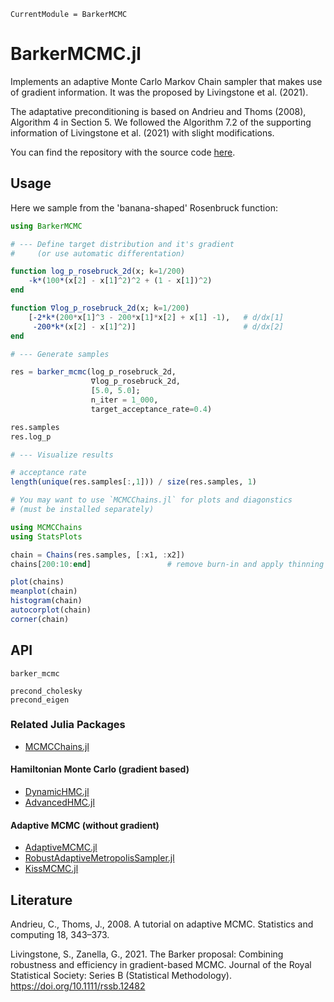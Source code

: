 ```@meta
CurrentModule = BarkerMCMC
```

# BarkerMCMC.jl


Implements an adaptive Monte Carlo Markov Chain sampler that makes use
of gradient information. It was the proposed by Livingstone et
al. (2021).

The adaptative preconditioning is based on Andrieu and Thoms (2008),
Algorithm 4 in Section 5. We followed the Algorithm 7.2 of the
supporting information of Livingstone et al. (2021) with slight
modifications.


You can find the repository with the source code [here](https://github.com/scheidan/BarkerMCMC.jl).


## Usage

Here we sample from the 'banana-shaped' Rosenbruck function:

```Julia
using BarkerMCMC

# --- Define target distribution and it's gradient
#     (or use automatic differentation)

function log_p_rosebruck_2d(x; k=1/200)
    -k*(100*(x[2] - x[1]^2)^2 + (1 - x[1])^2)
end

function ∇log_p_rosebruck_2d(x; k=1/200)
    [-2*k*(200*x[1]^3 - 200*x[1]*x[2] + x[1] -1),   # d/dx[1]
     -200*k*(x[2] - x[1]^2)]                        # d/dx[2]
end

# --- Generate samples

res = barker_mcmc(log_p_rosebruck_2d,
                  ∇log_p_rosebruck_2d,
                  [5.0, 5.0];
                  n_iter = 1_000,
                  target_acceptance_rate=0.4)

res.samples
res.log_p

# --- Visualize results

# acceptance rate
length(unique(res.samples[:,1])) / size(res.samples, 1)

# You may want to use `MCMCChains.jl` for plots and diagonstics
# (must be installed separately)

using MCMCChains
using StatsPlots

chain = Chains(res.samples, [:x1, :x2])
chains[200:10:end]                 # remove burn-in and apply thinning

plot(chains)
meanplot(chain)
histogram(chain)
autocorplot(chain)
corner(chain)
```

## API

```@docs
barker_mcmc
```

```@docs
precond_cholesky
precond_eigen
```

### Related Julia Packages

- [MCMCChains.jl](https://github.com/TuringLang/MCMCChains.jl)

#### Hamiltonian Monte Carlo (gradient based)

- [DynamicHMC.jl](https://github.com/tpapp/DynamicHMC.jl)
- [AdvancedHMC.jl](https://github.com/TuringLang/AdvancedHMC.jl)

#### Adaptive MCMC (without gradient)

- [AdaptiveMCMC.jl](https://github.com/mvihola/AdaptiveMCMC.jl)
- [RobustAdaptiveMetropolisSampler.jl](https://github.com/anthofflab/RobustAdaptiveMetropolisSampler.jl)
- [KissMCMC.jl](https://github.com/mauro3/KissMCMC.jl)


## Literature


Andrieu, C., Thoms, J., 2008. A tutorial on adaptive MCMC. Statistics and computing 18, 343–373.

Livingstone, S., Zanella, G., 2021. The Barker proposal: Combining robustness and efficiency in gradient-based MCMC. Journal of the Royal Statistical Society: Series B (Statistical Methodology). <https://doi.org/10.1111/rssb.12482>
